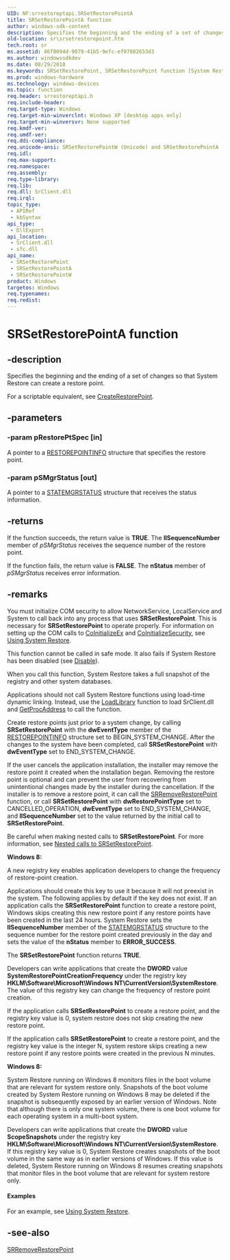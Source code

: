 ```yaml
---
UID: NF:srrestoreptapi.SRSetRestorePointA
title: SRSetRestorePointA function
author: windows-sdk-content
description: Specifies the beginning and the ending of a set of changes so that System Restore can create a restore point.
old-location: sr\srsetrestorepoint.htm
tech.root: sr
ms.assetid: 46f0094d-9079-41b5-9efc-ef07082653d3
ms.author: windowssdkdev
ms.date: 08/29/2018
ms.keywords: SRSetRestorePoint, SRSetRestorePoint function [System Restore], SRSetRestorePointA, SRSetRestorePointW, _sr_srsetrestorepoint, sr.srsetrestorepoint, srrestoreptapi/SRSetRestorePoint, srrestoreptapi/SRSetRestorePointA, srrestoreptapi/SRSetRestorePointW
ms.prod: windows-hardware
ms.technology: windows-devices
ms.topic: function
req.header: srrestoreptapi.h
req.include-header: 
req.target-type: Windows
req.target-min-winverclnt: Windows XP [desktop apps only]
req.target-min-winversvr: None supported
req.kmdf-ver: 
req.umdf-ver: 
req.ddi-compliance: 
req.unicode-ansi: SRSetRestorePointW (Unicode) and SRSetRestorePointA (ANSI)
req.idl: 
req.max-support: 
req.namespace: 
req.assembly: 
req.type-library: 
req.lib: 
req.dll: SrClient.dll
req.irql: 
topic_type:
 - APIRef
 - kbSyntax
api_type:
 - DllExport
api_location:
 - SrClient.dll
 - sfc.dll
api_name:
 - SRSetRestorePoint
 - SRSetRestorePointA
 - SRSetRestorePointW
product: Windows
targetos: Windows
req.typenames: 
req.redist: 
---
```


# SRSetRestorePointA function


## -description


Specifies the beginning and the ending of a set of changes so that System Restore can create a restore point.

For a scriptable equivalent, see 
<a href="https://msdn.microsoft.com/30e1ff03-816c-463f-9f80-6d84149f0e0b">CreateRestorePoint</a>.


## -parameters




### -param pRestorePtSpec [in]

A pointer to a 
<a href="https://msdn.microsoft.com/6f3c1fab-5298-47bb-ba38-87d11f111245">RESTOREPOINTINFO</a> structure that specifies the restore point.


### -param pSMgrStatus [out]

A pointer to a 
<a href="https://msdn.microsoft.com/3531474b-1499-4c83-ab32-8c464c0eece0">STATEMGRSTATUS</a> structure that receives the status information.


## -returns



If the function succeeds, the return value is <b>TRUE</b>. The <b>llSequenceNumber</b> member of <i>pSMgrStatus</i> receives the sequence number of the restore point.

If the function fails, the return value is <b>FALSE</b>. The <b>nStatus</b> member of <i>pSMgrStatus</i> receives error information.




## -remarks



You must initialize COM security to allow NetworkService, LocalService and System to call back into any process that uses <b>SRSetRestorePoint</b>. This is necessary for <b>SRSetRestorePoint</b> to operate properly. For information on setting up the COM calls to <a href="https://msdn.microsoft.com/en-us/library/ms695279(v=VS.85).aspx">CoInitializeEx</a> and <a href="https://msdn.microsoft.com/en-us/library/ms693736(v=VS.85).aspx">CoInitializeSecurity</a>, see <a href="https://msdn.microsoft.com/98c79305-3659-4d1a-8165-bb6e451e2d1e">Using System Restore</a>.

This function cannot be called in safe mode. It also fails if System Restore has been disabled (see 
<a href="https://msdn.microsoft.com/2ad37dd4-7d80-4697-9dbb-abb329a34ff7">Disable</a>).

When you call this function, System Restore takes a full snapshot of the registry and other system databases.

Applications should not call System Restore functions using load-time dynamic linking. Instead, use the <a href="https://msdn.microsoft.com/d936b4dd-058c-48e1-834b-b47ef6d8ef65">LoadLibrary</a> function to load SrClient.dll and <a href="https://msdn.microsoft.com/a0d7fc09-f888-4f46-a571-d3719a627597">GetProcAddress</a> to call the function.

Create restore points just prior to a system change, by calling 
<b>SRSetRestorePoint</b> with the <b>dwEventType</b> member of the 
<a href="https://msdn.microsoft.com/6f3c1fab-5298-47bb-ba38-87d11f111245">RESTOREPOINTINFO</a> structure set to BEGIN_SYSTEM_CHANGE. After the changes to the system have been completed, call 
<b>SRSetRestorePoint</b> with <b>dwEventType</b> set to END_SYSTEM_CHANGE.

If the user cancels the application installation, the installer may remove the restore point it created when the installation began. Removing the restore point is optional and can prevent the user from recovering from unintentional changes made by the installer during the cancellation. If the installer is to remove a restore point, it can call the 
<a href="https://msdn.microsoft.com/e0f27947-7d88-4d15-8a92-85f88c3b60d4">SRRemoveRestorePoint</a> function, or call 
<b>SRSetRestorePoint</b> with <b>dwRestorePointType</b> set to CANCELLED_OPERATION, <b>dwEventType</b> set to END_SYSTEM_CHANGE, and <b>llSequenceNumber</b> set to the value returned by the initial call to <b>SRSetRestorePoint</b>.

Be careful when making nested calls to 
<b>SRSetRestorePoint</b>. For more information, see 
<a href="https://msdn.microsoft.com/ee2dea47-f95d-4293-ac33-eff622b84db6">Nested calls to SRSetRestorePoint</a>.


<b>Windows 8:  </b><p class="note">A new registry key enables application developers to change the frequency of restore-point creation. 

<p class="note">Applications should create this key to use it because it  will not preexist in the system. The following applies by default if the key does not exist. If an application calls the <b>SRSetRestorePoint</b> function to create a restore point, Windows skips creating this new restore point if any restore points have been created in the last 24 hours.   System Restore sets the <b>IISequenceNumber</b> member of the <a href="https://msdn.microsoft.com/3531474b-1499-4c83-ab32-8c464c0eece0">STATEMGRSTATUS</a> structure to the sequence number for the restore point created previously in the day and sets the value of the <b>nStatus</b> member to <b>ERROR_SUCCESS</b>.

The <b>SRSetRestorePoint</b> function returns <b>TRUE</b>.

<p class="note">Developers can write applications that create the <b>DWORD</b> value <b>SystemRestorePointCreationFrequency</b> under the registry key <b>HKLM\Software\Microsoft\Windows NT\CurrentVersion\SystemRestore</b>. The value of this registry key can change the frequency of restore point creation.    

<p class="note">If the application calls <b>SRSetRestorePoint</b> to create a restore point, and the registry key value is 0, system restore does not skip creating the new restore point.  

<p class="note">If the application calls <b>SRSetRestorePoint</b> to create a restore point, and the registry key value is the integer N, system restore skips creating a new restore point if any restore points were created in the previous N minutes.






<b>Windows 8:  </b><p class="note">System Restore running on Windows 8 monitors files in the boot volume that are relevant for system restore only. Snapshots of the boot volume created by System Restore running on Windows 8 may be deleted if the snapshot is subsequently exposed by an earlier version of Windows.  Note that although there is only one system volume, there is one boot volume for each operating system in a multi-boot system. 

<p class="note">Developers can write applications that create the <b>DWORD</b> value <b>ScopeSnapshots</b> under the registry key <b>HKLM\Software\Microsoft\Windows NT\CurrentVersion\SystemRestore</b>. If this registry key value is 0, System Restore creates snapshots of the boot volume in the same way as in earlier versions of Windows.  If this value is deleted, System Restore running on Windows 8 resumes creating snapshots that monitor files in the boot volume that are relevant for system restore only. 






#### Examples

For an example, see <a href="https://msdn.microsoft.com/98c79305-3659-4d1a-8165-bb6e451e2d1e">Using System Restore</a>.

<div class="code"></div>



## -see-also




<a href="https://msdn.microsoft.com/e0f27947-7d88-4d15-8a92-85f88c3b60d4">SRRemoveRestorePoint</a>
 

 


